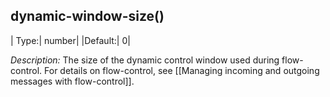 ## dynamic-window-size()

|  Type:|      number|
|Default:|   0|

*Description:* The size of the dynamic control window used during
flow-control. For details on flow-control, see
[[Managing incoming and outgoing messages with flow-control]].
